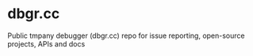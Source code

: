 # dbgr.cc
Public tmpany debugger (dbgr.cc) repo for issue reporting, open-source projects, APIs and docs
